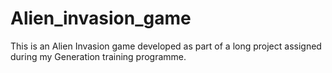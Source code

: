 # Alien_invasion_game
This is an Alien Invasion game developed as part of a long project assigned during my Generation training programme.
